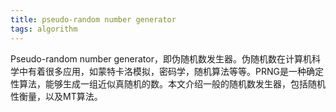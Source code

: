 ```yaml
---
title: pseudo-random number generator
tags: algorithm
---
```


Pseudo-random number generator，即伪随机数发生器。伪随机数在计算机科学中有着很多应用，如蒙特卡洛模拟，密码学，随机算法等等。PRNG是一种确定性算法，能够生成一组近似真随机的数。本文介绍一般的随机数发生器，包括随机性衡量，以及MT算法。
